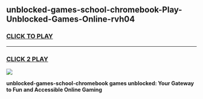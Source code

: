 
## unblocked-games-school-chromebook-Play-Unblocked-Games-Online-rvh04
<h3>
<a href="https://premium76.site?title=unblocked-games-school-chromebook&ref=25A">CLICK TO PLAY</a></h3>
<hr>

<h3>
<a href="https://premium76.site?title=unblocked-games-school-chromebook&ref=25A">CLICK 2 PLAY</a>
  
</h3>

<a href="https://premium76.site?title=unblocked-games-school-chromebook&ref=25A"><img src="https://clearcache.store/games.png"></a>


**unblocked-games-school-chromebook games unblocked: Your Gateway to Fun and Accessible Online Gaming**
